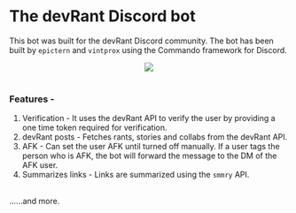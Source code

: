 # The devRant Discord bot

This bot was built for the devRant Discord community. The bot has been built by `epictern` and `vintprox` using the Commando framework for Discord.

<div align="center">
<img src="https://apprecs.org/gp/images/app-icons/300/0f/com.hexicallabs.devrant.jpg">
</div>
<br>

### **Features -**
1. Verification - It uses the devRant API to verify the user by providing a one time token required for verification.
2. devRant posts - Fetches rants, stories and collabs from the devRant API.
3. AFK - Can set the user AFK until turned off manually. If a user tags the person who is AFK, the bot will forward the message to the DM of the AFK user.
4. Summarizes links - Links are summarized using the `smmry` API.
<br>
......and more.
